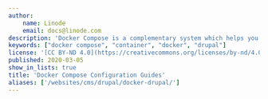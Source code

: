 ```yaml
---
author:
    name: Linode
    email: docs@linode.com
description: 'Docker Compose is a complementary system which helps you link together individual Docker containers so they can work together. Docker Compose facilitates the networking between them.'
keywords: ["docker compose", "container", "docker", "drupal"]
license: '[CC BY-ND 4.0](https://creativecommons.org/licenses/by-nd/4.0)'
published: 2020-03-05
show_in_lists: true
title: 'Docker Compose Configuration Guides'
aliases: ['/websites/cms/drupal/docker-drupal/']
---
```

